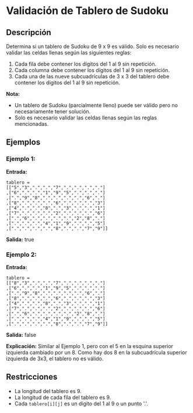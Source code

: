 # Validación de Tablero de Sudoku

## Descripción

Determina si un tablero de Sudoku de 9 x 9 es válido. Solo es necesario validar las celdas llenas según las siguientes reglas:

1. Cada fila debe contener los dígitos del 1 al 9 sin repetición.
2. Cada columna debe contener los dígitos del 1 al 9 sin repetición.
3. Cada una de las nueve subcuadrículas de 3 x 3 del tablero debe contener los dígitos del 1 al 9 sin repetición.

**Nota:**
- Un tablero de Sudoku (parcialmente lleno) puede ser válido pero no necesariamente tener solución.
- Solo es necesario validar las celdas llenas según las reglas mencionadas.

## Ejemplos

### Ejemplo 1:

**Entrada:** 
```
tablero = 
[["5","3",".",".","7",".",".",".","."]
,["6",".",".","1","9","5",".",".","."]
,[".","9","8",".",".",".",".","6","."]
,["8",".",".",".","6",".",".",".","3"]
,["4",".",".","8",".","3",".",".","1"]
,["7",".",".",".","2",".",".",".","6"]
,[".","6",".",".",".",".","2","8","."]
,[".",".",".","4","1","9",".",".","5"]
,[".",".",".",".","8",".",".","7","9"]]
```
**Salida:** true

### Ejemplo 2:

**Entrada:**
```
tablero = 
[["8","3",".",".","7",".",".",".","."]
,["6",".",".","1","9","5",".",".","."]
,[".","9","8",".",".",".",".","6","."]
,["8",".",".",".","6",".",".",".","3"]
,["4",".",".","8",".","3",".",".","1"]
,["7",".",".",".","2",".",".",".","6"]
,[".","6",".",".",".",".","2","8","."]
,[".",".",".","4","1","9",".",".","5"]
,[".",".",".",".","8",".",".","7","9"]]
```
**Salida:** false

**Explicación:** Similar al Ejemplo 1, pero con el 5 en la esquina superior izquierda cambiado por un 8. Como hay dos 8 en la subcuadrícula superior izquierda de 3x3, el tablero no es válido.

## Restricciones

- La longitud del tablero es 9.
- La longitud de cada fila del tablero es 9.
- Cada `tablero[i][j]` es un dígito del 1 al 9 o un punto '.'.